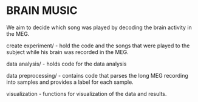 BRAIN MUSIC
===========

We aim to decide which song was played by decoding the brain activity in the MEG.

create experiment/ - hold the code and the songs that were played to the subject while his brain was recorded in the MEG.

data analysis/ - holds code for the data analysis

data preprocessing/ - contains code that parses the long MEG recording into samples and provides a label for each sample.

visualization - functions for visualization of the data and results.

